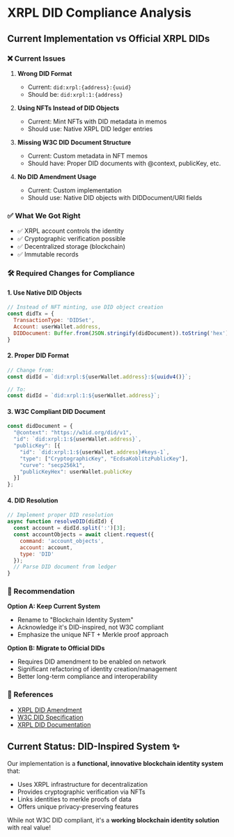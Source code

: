 # XRPL DID Compliance Analysis

## Current Implementation vs Official XRPL DIDs

### ❌ Current Issues

1. **Wrong DID Format**
   - Current: `did:xrpl:{address}:{uuid}`
   - Should be: `did:xrpl:1:{address}`

2. **Using NFTs Instead of DID Objects**
   - Current: Mint NFTs with DID metadata in memos
   - Should use: Native XRPL DID ledger entries

3. **Missing W3C DID Document Structure**
   - Current: Custom metadata in NFT memos
   - Should have: Proper DID documents with @context, publicKey, etc.

4. **No DID Amendment Usage**
   - Current: Custom implementation
   - Should use: Native DID objects with DIDDocument/URI fields

### ✅ What We Got Right

- ✅ XRPL account controls the identity
- ✅ Cryptographic verification possible
- ✅ Decentralized storage (blockchain)
- ✅ Immutable records

### 🛠️ Required Changes for Compliance

#### 1. Use Native DID Objects
```javascript
// Instead of NFT minting, use DID object creation
const didTx = {
  TransactionType: 'DIDSet',
  Account: userWallet.address,
  DIDDocument: Buffer.from(JSON.stringify(didDocument)).toString('hex').toUpperCase()
}
```

#### 2. Proper DID Format
```javascript
// Change from:
const didId = `did:xrpl:${userWallet.address}:${uuidv4()}`;

// To:
const didId = `did:xrpl:1:${userWallet.address}`;
```

#### 3. W3C Compliant DID Document
```javascript
const didDocument = {
  "@context": "https://w3id.org/did/v1",
  "id": `did:xrpl:1:${userWallet.address}`,
  "publicKey": [{
    "id": `did:xrpl:1:${userWallet.address}#keys-1`,
    "type": ["CryptographicKey", "EcdsaKoblitzPublicKey"],
    "curve": "secp256k1",
    "publicKeyHex": userWallet.publicKey
  }]
};
```

#### 4. DID Resolution
```javascript
// Implement proper DID resolution
async function resolveDID(didId) {
  const account = didId.split(':')[3];
  const accountObjects = await client.request({
    command: 'account_objects',
    account: account,
    type: 'DID'
  });
  // Parse DID document from ledger
}
```

### 🎯 Recommendation

**Option A: Keep Current System**
- Rename to "Blockchain Identity System" 
- Acknowledge it's DID-inspired, not W3C compliant
- Emphasize the unique NFT + Merkle proof approach

**Option B: Migrate to Official DIDs**
- Requires DID amendment to be enabled on network
- Significant refactoring of identity creation/management
- Better long-term compliance and interoperability

### 🔗 References

- [XRPL DID Amendment](https://xrpl.org/known-amendments.html#did)
- [W3C DID Specification](https://w3c.github.io/did-core/)
- [XRPL DID Documentation](https://xrpl.org/decentralized-identifiers.html)

## Current Status: DID-Inspired System ✨

Our implementation is a **functional, innovative blockchain identity system** that:
- Uses XRPL infrastructure for decentralization
- Provides cryptographic verification via NFTs
- Links identities to merkle proofs of data
- Offers unique privacy-preserving features

While not W3C DID compliant, it's a **working blockchain identity solution** with real value! 